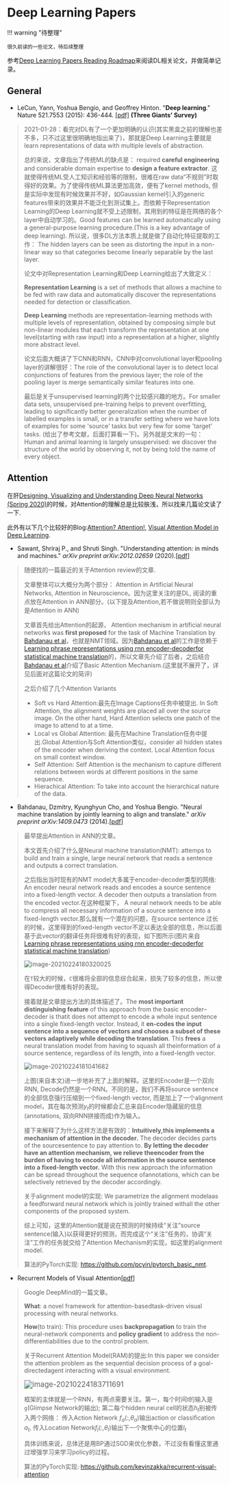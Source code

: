 # Deep Learning Papers

!!! warning "待整理"

    很久前读的一些论文，待后续整理


参考[Deep Learning Papers Reading Roadmap](https://github.com/floodsung/Deep-Learning-Papers-Reading-Roadmaphttps://github.com/floodsung/Deep-Learning-Papers-Reading-Roadmap)来阅读DL相关论文，并做简单记录。


## General

- LeCun, Yann, Yoshua Bengio, and Geoffrey Hinton. "**Deep learning**." Nature 521.7553 (2015): 436-444. [[pdf]](http://www.cs.toronto.edu/~hinton/absps/NatureDeepReview.pdf) **(Three Giants' Survey)**

> 2021-01-28：看完对DL有了一个更加明确的认识(其实黑盒之前的理解也差不多，只不过这里很明确地指出来了)，那就是Deep Learning主要就是learn representations of data with multiple levels of abstraction.
>
> 总的来说，文章指出了传统ML的缺点是： required **careful engineering** and considerable domain expertise to **design a feature extractor**. 这就使得传统ML受人工知识和经验等的限制，很难在raw data“不规则”时取得好的效果。为了使得传统ML算法更加高效，便有了kernel methods, 但是实际中发现有时候效果并不好，如Gaussian kernel引入的generic features带来的效果并不能泛化到测试集上。而依赖于Representation Learning的Deep Learning就不受上述限制，其用到的特征是在网络的各个layer中自动学习的。Good features can be learned automatically using a general-purpose learning procedure.(This is a key advantage of deep learning). 所以说，很多DL方法本质上就是做了自动化特征提取的工作： The hidden layers can be seen as distorting the input in a non-linear way so that categories become linearly separable by the last layer.
>
> 论文中对Representation Learning和Deep Learning给出了大致定义：
>
> **Representation Learning** is a set of methods that allows a machine to be fed with raw data and automatically discover the representations needed for detection or classification.
>
> **Deep Learning** methods are representation-learning methods with multiple levels of representation, obtained by composing simple but non-linear modules that each transform the representation at one level(starting with raw input) into a representation at a higher, slightly more abstract level.
>
> 论文后面大概讲了下CNN和RNN，CNN中对convolutional layer和pooling layer的讲解很好：The role of the convolutional layer is to detect local conjunctions of features from the previous layer; the role of the pooling  layer is merge semantically similar features into one.
>
> 最后是关于unsupervised learning的两个比较感兴趣的地方。For smaller data sets, unsupervised pre-training helps to prevent overfitting, leading to significantly better generalization when the number of labelled examples is small, or in a transfer setting where we have lots of examples for some 'source' tasks but very few for some 'target' tasks. (给出了参考文献，后面打算看一下)。另外就是文末的一句：Human and animal learning is largely unsupervised: we discover the structure of the world by observing it, not by being told the name of every object.



## Attention

在肝[Designing, Visualizing and Understanding Deep Neural Networks (Spring 2020)](https://bcourses.berkeley.edu/courses/1487769)的时候，对Attention的理解总是比较肤浅，所以找来几篇论文读了一下.

此外有以下几个比较好的Blog:[Attention? Attention!](https://lilianweng.github.io/lil-log/2018/06/24/attention-attention.html), [Visual Attention Model in Deep Learning](https://towardsdatascience.com/visual-attention-model-in-deep-learning-708813c2912c).

- Sawant, Shriraj P., and Shruti Singh. "Understanding attention: in minds and machines." *arXiv preprint arXiv:2012.02659* (2020).[[pdf](https://arxiv.org/pdf/2012.02659.pdf)]

> 随便找的一篇最近的关于Attention review的文章.
>
> 文章整体可以大概分为两个部分： Attention in Artificial Neural Networks, Attention in Neuroscience。因为这里关注的是DL, 阅读的重点放在Attention in ANN部分。(以下提及Attention,若不做说明则全部认为是Attention in ANN)
>
> 文章首先给出Attention的起源， Attention mechanism in artificial neural networks was **first proposed** for the task of Machine Translation by [Bahdanau et al](https://arxiv.org/pdf/1409.0473.pdf)，也就是NMT领域。因为[Bahdanau et al](https://arxiv.org/pdf/1409.0473.pdf)的工作是依赖于[Learning phrase representations using rnn encoder-decoderfor statistical machine translation](https://arxiv.org/pdf/1406.1078.pdf)的，所以文章先介绍了后者，之后结合[Bahdanau et al](https://arxiv.org/pdf/1409.0473.pdf)介绍了Basic Attention Mechanism.(这里就不展开了，详见后面对这篇论文的简评)
>
> 之后介绍了几个Attention Variants
>
> - Soft vs Hard Attention:最先在Image Captions任务中被提出. In Soft Attention, the alignment weights are placed all over the source image. On the other hand, Hard Attention selects one patch of the image to attend to at a time.
> - Local vs Global Attention: 最先在Machine Translation任务中提出.Global Attention与Soft Attention类似，consider all hidden states of the encoder when deriving the context. Local Attention focus on small context window.
> - Self Attention: Self Attention is the mechanism to capture different relations between words at different positions in the same sequence.
> - Hierachical Attention: To take into account the hierarchical nature of the data.

- Bahdanau, Dzmitry, Kyunghyun Cho, and Yoshua Bengio. "Neural machine translation by jointly learning to align and translate." *arXiv preprint arXiv:1409.0473* (2014).[[pdf](https://arxiv.org/pdf/1409.0473.pdf)]

> 最早提出Attention in ANN的文章。
>
> 本文首先介绍了什么是Neural machine translation(NMT): attemps to build and train a single, large neural network that reads a sentence and outputs a correct translation.
>
> 之后指出当时现有的NMT model大多属于encoder-decoder类型的网络: An encoder neural network reads and encodes a source sentence into a fixed-length vector. A decoder then outputs a translation from the encoded vector.在这种框架下， A neural network needs to be able to compress all necessary information of a source sentence into a fixed-length vector.那么就有一个潜在的问题，在source sentence 过长的时候，这里得到的fixed-length vector不足以表达全部的信息，所以后面基于此vector的翻译任务将很难有好的表现，如下图所示(图片来自[Learning phrase representations using rnn encoder-decoderfor statistical machine translation](https://arxiv.org/pdf/1406.1078.pdf))
>
> ![image-20210224180320025](https://i.loli.net/2021/02/24/SDztCQbhuq34FYc.png)
>
> 在`T`较大的时候，`C`很难将全部的信息综合起来，损失了较多的信息，所以使得Decoder很难有好的表现。
>
> 接着就是文章提出方法的具体描述了。The **most important distinguishing feature** of this approach from the basic encoder–decoder is thatit does not attempt to encode a whole input sentence into a single fixed-length vector. Instead, it **en-codes the input sentence into a sequence of vectors and chooses a subset of these vectors adaptively while decoding the translation**.  This **frees** a neural translation model from having to squash all theinformation of a source sentence, regardless of its length, into a fixed-length vector.
>
> ![image-20210224181041682](https://i.loli.net/2021/02/24/2J1d9zXWIp8rht5.png)
>
> 上图(来自本文)进一步地补充了上面的解释。这里的Encoder是一个双向RNN, Decode仍然是一个RNN。不同的是，我们不再将source sentence的全部信息强行压缩到一个fixed-length vector, 而是加上了一个alignment model，其在每次预测$y_t$的时候都会汇总来自Encoder隐藏层的信息(annotations, 双向RNN拼接而成)作为输入。
>
> 接下来解释了为什么这样方法是有效的：**Intuitively,this implements a mechanism of attention in the decoder.**  The decoder decides parts of the sourcesentence to pay attention to.  **By letting the decoder have an attention mechanism, we relieve theencoder from the burden of having to encode all information in the source sentence into a fixed-length vector.**  With this new approach the information can be spread throughout the sequence ofannotations, which can be selectively retrieved by the decoder accordingly.
>
> 关于alignment model的实现: We parametrize the alignment modelaas a feedforward neural network which is jointly trained withall the other components of the proposed system.
>
> 综上可知，这里的Attention就是说在预测的时候持续“关注”source sentence(输入)以获得更好的预测，而完成这个“关注”任务的，协调“关注”工作的任务就交给了Attention Mechanism的实现，如这里的alignment model.
>
> 算法的PyTorch实现: https://github.com/pcyin/pytorch_basic_nmt.

- Recurrent Models of Visual Attention[[pdf](https://arxiv.org/pdf/1406.6247.pdf)]

> Google DeepMind的一篇文章。
>
> **What**: a novel framework for attention-basedtask-driven visual processing with neural networks.
>
> **How**(to train): This procedure uses **backpropagation** to train the neural-network components and **policy gradient** to address the non-differentiabilities due to the control problem.
>
> 关于Recurrent Attention Model(RAM)的提出:In this paper we consider the attention problem as the sequential decision process of a goal-directedagent interacting with a visual environment.
>
> <img src="https://i.loli.net/2021/02/24/S3z49M7tPcwxJIY.png" alt="image-20210224183711691" style="zoom:120%;" />
>
> 框架的主体就是一个RNN，有两点需要关注。第一，每个时间$t$的输入是`g`(Glimpse Network的输出); 第二每个hidden neural cell的状态$h_t$别被传入两个网络： 传入Action Network $f_a(:, \theta_a)$输出action or classification $a_t$, 传入Location Network$f_l(:, \theta_l)$输出下一个聚焦中心的位置$l_t$
>
> 具体训练来说，总体还是用BP通过SGD来优化参数，不过没有看懂这里通过增强学习来学习policy的过程。
>
> 算法的PyTorch实现: https://github.com/kevinzakka/recurrent-visual-attention

